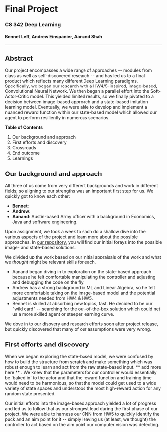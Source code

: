 # Final Project
### CS 342 Deep Learning
#### Bennet Leff, Andrew Einspanier, Aanand Shah

---
## Abstract
Our project encompasses a wide range of approaches -- modules from class as well as self-discovered research -- and has led us to a final product which reflects many different Deep Learning paradigms.
Specifically, we began our research with a HW4/5-inspired, image-based, Convolutional Neural Network. We then began a parallel effort into the Soft-Actor-Critic model.
This yielded limited results, so we finally pivoted to a decision between image-based approach and a state-based imitation learning model.
Eventually, we were able to develop and implement a nuanced reward function within our state-based model which allowed our agent to perform resiliently in numerous scenarios.

**Table of Contents**
1. Our background and approach
2. First efforts and discovery
3. Crossroads
4. End outcome
5. Learnings

## Our background and approach
All three of us come from very different backgrounds and work in different fields; so aligning to our strengths was an important first step for us.
We quickly got to know each other:
- **Bennet**:
- **Andrew**:
- **Aanand**: Austin-based Army officer with a background in Economics, Java and software engineering.

Upon assignment, we took a week to each do a shallow dive into the various aspects of the project and learn more about the possible approaches.
In [our repository](https://github.com/aeinspanier/DeepLearningFinalProject), you will find our initial forays into the possible image- and state-based solutions.

We divided up the work based on our initial appraisals of the work and what we *thought* might be relevant skills for each.
- Aanand began diving in to exploration on the state-based approach because he felt comfortable manipulating the controller and adjusting and debugging the code on the fly.
- Andrew has a strong background in ML and Linear Algebra, so he felt more comfortable taking on the image-based model and the potential adjustments needed from HW4 & HW5.
- Bennet is skilled at absorbing new topics, fast. He decided to be our "wild card" -- searching for the out-of-the-box solution which could net us a more skilled agent or steeper learning curve.

We dove in to our disovery and research efforts soon after project release, but quickly discovered that many of our assumptions were very wrong.

## First efforts and discovery
When we began exploring the state-based model, we were confused by how to build the structure from scratch and make something which was robust enough to learn and act from the raw state-based input.
** add more here ** . We knew that the parameters for our controller would essentially be 'baked in' to the actor and that the reward function and training time would need to be harmonious, so that the model could get used to
a wide variety of state spaces and understood the most high-reward action for any random state presented.

Our initial efforts into the image-based approach yielded a lot of progress and led us to follow that as our strongest lead during the first phase of our project.
We were able to harness our CNN from HW5 to quickly identify the puck and an aim point for it -- simply leaving us (at least, we thought) the controller to act based on the aim point our computer vision was detecting. 

